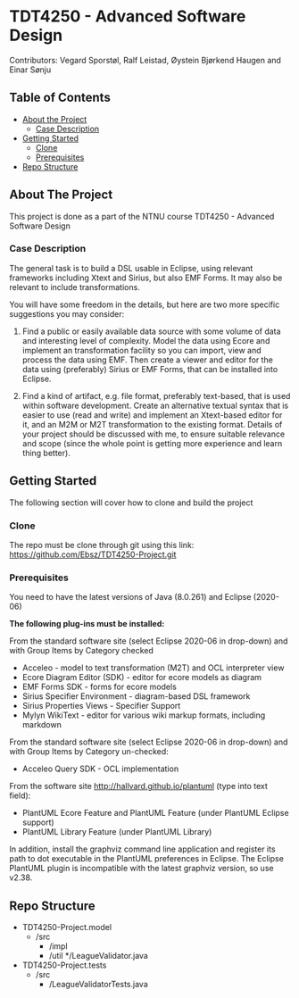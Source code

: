 # TDT4250 - Advanced Software Design

Contributors: Vegard Sporstøl, Ralf Leistad, Øystein Bjørkend Haugen and Einar Sønju

<!-- TABLE OF CONTENTS -->
## Table of Contents

* [About the Project](#about-the-project)
    * [Case Description](#case-description)
* [Getting Started](#getting-started)
  * [Clone](#clone)
  * [Prerequisites](#prerequisites)
* [Repo Structure](#repo-structure)


<!-- ABOUT THE PROJECT -->
## About The Project

This project is done as a part of the NTNU course TDT4250 - Advanced Software Design

<!-- CASE DESCRIPTION -->
### Case Description

The general task is to build a DSL usable in Eclipse, using relevant frameworks including Xtext and Sirius, but also EMF Forms. 
It may also be relevant to include transformations.

You will have some freedom in the details, but here are two more specific suggestions you may consider:

1. Find a public or easily available data source with some volume of data and interesting level of complexity. Model the data using Ecore and implement an transformation facility so you can import, view and process the data using EMF. Then create a viewer and editor for the data using (preferably) Sirius or EMF Forms, that can be installed into Eclipse.

2. Find a kind of artifact, e.g. file format, preferably text-based, that is used within software development. Create an alternative textual syntax that is easier to use (read and write) and implement an Xtext-based editor for it, and an M2M or M2T transformation to the existing format. Details of your project should be discussed with me, to ensure suitable relevance and scope (since the whole point is getting more experience and learn thing better).


<!-- GETTING STARTED -->
## Getting Started

The following section will cover how to clone and build the project

<!-- CLONE -->
### Clone

The repo must be clone through git using this link: https://github.com/Ebsz/TDT4250-Project.git

### Prerequisites
You need to have the latest versions of Java (8.0.261) and Eclipse (2020-06)

**The following plug-ins must be installed:**

From the standard software site (select Eclipse 2020-06 in drop-down) and with Group Items by Category checked
* Acceleo - model to text transformation (M2T) and OCL interpreter view
* Ecore Diagram Editor (SDK) - editor for ecore models as diagram
* EMF Forms SDK - forms for ecore models
* Sirius Specifier Environment - diagram-based DSL framework
* Sirius Properties Views - Specifier Support
* Mylyn WikiText - editor for various wiki markup formats, including markdown

From the standard software site (select Eclipse 2020-06 in drop-down) and with Group Items by Category un-checked:
* Acceleo Query SDK - OCL implementation

From the software site http://hallvard.github.io/plantuml (type into text field):
* PlantUML Ecore Feature and PlantUML Feature (under PlantUML Eclipse support)
* PlantUML Library Feature (under PlantUML Library)

In addition, install the graphviz command line application and register its path to dot executable in the PlantUML preferences in Eclipse. 
The Eclipse PlantUML plugin is incompatible with the latest graphviz version, so use v2.38.


<!-- Repo Structure -->
## Repo Structure
* TDT4250-Project.model
   * /src
      * /impl
      * /util
         */LeagueValidator.java
* TDT4250-Project.tests
   * /src
      * /LeagueValidatorTests.java

